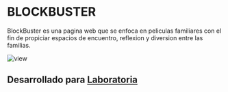 #  BLOCKBUSTER

 BlockBuster es una pagina web que se enfoca en peliculas familiares con el fin de propiciar espacios de encuentro, reflexion y diversion entre las familias.

![view](https://user-images.githubusercontent.com/32303250/38159210-8b39505e-3469-11e8-8bcd-6139d1d1522c.png)


 ## Desarrollado para [Laboratoria](http://laboratoria.la)
